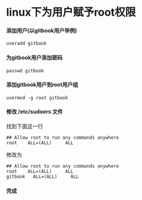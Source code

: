 # linux下为用户赋予root权限


#### 添加用户(以gitbook用户举例)

```
useradd gitbook
```

#### 为gitbook用户添加密码
```
passwd gitbook

```

#### 添加gitbook用户到root用户组

```
usermod -g root gitbook

```

#### 修改 /etc/sudoers 文件

找到下面这一行

```
## Allow root to run any commands anywhere
root    ALL=(ALL)     ALL
```

修改为

``` 
## Allow root to run any commands anywhere
root    ALL=(ALL)     ALL
gitbook   ALL=(ALL)     ALL
```


#### 完成
